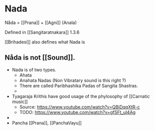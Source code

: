 # Nada

Nåda = [[Prana]] + [[Agni]] (Anala)

Defined in [[Sangitaratnakara]] 1.3.6

[[Brihadesi]] also defines what Nada is

Nåda is not [[Sound]].
-
- Nada is of two types.
	- Ahata
	- Anahata Nadas (Non Vibratary sound is this right ?)
	- There are called Paribhashika Padas of Sangita Shastras.
	-
- Tyagaraja Krithis have good usage of the phylosophy of [[Carnatic music]]
	- Source: https://www.youtube.com/watch?v=QBiDqqXtR-c
	- TODO: https://www.youtube.com/watch?v=gfSFt_ul4Ag
-
- Pancha [[Prana]], [[PanchaVayu]]
